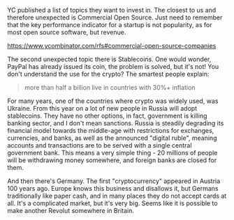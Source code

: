 YC published a list of topics they want to invest in. The closest to us and therefore unexpected is Commercial Open Source. Just need to remember that the key performance indicator for a startup is not popularity, as for most open source software, but revenue.

https://www.ycombinator.com/rfs#commercial-open-source-companies

The second unexpected topic there is Stablecoins. One would wonder, PayPal has already issued its coin, the problem is solved, but it's not! 
You don't understand the use for the crypto? 
The smartest people explain:
> more than half a billion live in countries with 30%+ inflation

For many years, one of the countries where crypto was widely used, was Ukraine. From this year on a lot of new people in Russia will adopt stablecoins. They have no other options, in fact, government is killing banking sector, and I don't mean sanctions. Russia is steadily degrading its financial model towards the middle-age with restrictions for exchanges, currencies, and banks, as well as the announced "digital ruble", meaning accounts and transactions are to be served with a single central government bank. This means a very simple thing - 20 millions of people will be withdrawing money somewhere, and foreign banks are closed for them.

And then there's Germany. The first "cryptocurrency" appeared in Austria 100 years ago. Europe knows this business and disallows it, but Germans traditionally like paper cash, and in many places they do not accept cards at all. It's a complicated market, but it's very big. Seems like it is possible to make another Revolut somewhere in Britain.